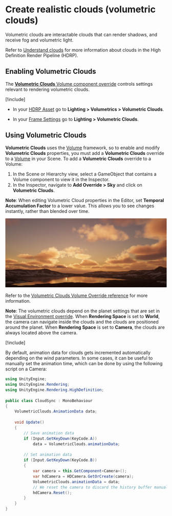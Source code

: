 # Create realistic clouds (volumetric clouds)

Volumetric clouds are interactable clouds that can render shadows, and receive fog and volumetric light.

Refer to [Understand clouds](understand-clouds.md) for more information about clouds in the High Definition Render Pipeline (HDRP).

## Enabling Volumetric Clouds

The [**Volumetric Clouds** Volume component override](volumetric-clouds-volume-override-reference.md) controls settings relevant to rendering volumetric clouds.

[!include[](snippets/Volume-Override-Enable-Override.md)]

* In your [HDRP Asset](HDRP-Asset.md) go to **Lighting > Volumetrics > Volumetric Clouds**.

* In your [Frame Settings](Frame-Settings.md) go to **Lighting > Volumetric Clouds**.

## Using Volumetric Clouds

**Volumetric Clouds** uses the [Volume](understand-volumes.md) framework, so to enable and modify **Volumetric Clouds** properties, you must add a **Volumetric Clouds** override to a [Volume](understand-volumes.md) in your Scene. To add a **Volumetric Clouds** override to a Volume:

1. In the Scene or Hierarchy view, select a GameObject that contains a Volume component to view it in the Inspector.
2. In the Inspector, navigate to **Add Override > Sky** and click on **Volumetric Clouds**.

**Note**: When editing Volumetric Cloud properties in the Editor, set **Temporal Accumulation Factor** to a lower value. This allows you to see changes instantly, rather than blended over time.

![](Images/volumetric-clouds-2.png)

Refer to the [Volumetric Clouds Volume Override reference](volumetric-clouds-volume-override-reference.md) for more information.

**Note**: The volumetric clouds depend on the planet settings that are set in the [Visual Environment override](visual-environment-volume-override-reference.md).
When **Rendering Space** is set to **World**, the camera can navigate inside the clouds and the clouds are positioned around the planet.
When **Rendering Space** is set to **Camera**, the clouds are always located above the camera.

[!include[](snippets/volume-override-api.md)]

By default, animation data for clouds gets incremented automatically depending on the wind parameters.
In some cases, it can be useful to manually set the animation time, which can be done by using the following script on a Camera:

```cs
using UnityEngine;
using UnityEngine.Rendering;
using UnityEngine.Rendering.HighDefinition;

public class CloudSync : MonoBehaviour
{
    VolumetricClouds.AnimationData data;

    void Update()
    {
        // Save animation data
        if (Input.GetKeyDown(KeyCode.A))
            data = VolumetricClouds.animationData;

        // Set animation data
        if (Input.GetKeyDown(KeyCode.B))
        {
            var camera = this.GetComponent<Camera>();
            var hdCamera = HDCamera.GetOrCreate(camera);
            VolumetricClouds.animationData = data;
            // We reset the camera to discard the history buffer manually 
            hdCamera.Reset(); 
        }
    }
}
```
